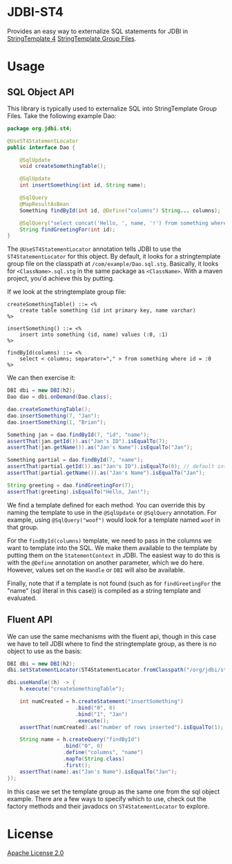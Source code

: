 # JDBI-ST4

Provides an easy way to externalize SQL statements for JDBI in
[StringTemplate 4](https://github.com/antlr/stringtemplate4) [StringTemplate Group Files](https://github.com/antlr/stringtemplate4/blob/master/doc/groups.md).

# Usage


## SQL Object API 

This library is typically used to externalize SQL into StringTemplate Group Files. Take the following example Dao:

```java
package org.jdbi.st4;

@UseST4StatementLocator
public interface Dao {

    @SqlUpdate
    void createSomethingTable();

    @SqlUpdate
    int insertSomething(int id, String name);

    @SqlQuery
    @MapResultAsBean
    Something findById(int id, @Define("columns") String... columns);

    @SqlQuery("select concat('Hello, ', name, '!') from something where id = :0")
    String findGreetingFor(int id);
}
```

The `@UseST4StatementLocator` annotation tells JDBI to use the `ST4StatementLocator` for this object. By default, it
looks for a stringtemplate group file on the classpath at `/com/example/Dao.sql.stg`. Basically, it looks for 
`<ClassName>.sql.stg` in the same package as `<ClassName>`. With a maven project, you'd achieve this by putting.
 
If we look at the stringtemplate group file:

```
createSomethingTable() ::= <%
    create table something (id int primary key, name varchar)
%>

insertSomething() ::= <%
    insert into something (id, name) values (:0, :1)
%>

findById(columns) ::= <%
    select < columns; separator="," > from something where id = :0
%>
```

We can then exercise it:

```java
DBI dbi = new DBI(h2);
Dao dao = dbi.onDemand(Dao.class);

dao.createSomethingTable();
dao.insertSomething(7, "Jan");
dao.insertSomething(1, "Brian");

Something jan = dao.findById(7, "id", "name");
assertThat(jan.getId()).as("Jan's ID").isEqualTo(7);
assertThat(jan.getName()).as("Jan's Name").isEqualTo("Jan");

Something partial = dao.findById(7, "name");
assertThat(partial.getId()).as("Jan's ID").isEqualTo(0); // default int value
assertThat(partial.getName()).as("Jan's Name").isEqualTo("Jan");

String greeting = dao.findGreetingFor(7);
assertThat(greeting).isEqualTo("Hello, Jan!");

```

We find a template defined for each method. You can override this by naming the template to use in the `@SqlUpdate`
or `@SqlQuery` annotation. For example, using `@SqlQuery("woof")` would look for a template named `woof` in that group.

For the `findById(columns)` template, we need to pass in the columns we want to template into the SQL. We make them
available to the template by putting them on the `StatementContext` in JDBI. The easiest way to do this is with the 
`@Define` annotation on another parameter, which we do here. However, values set on the `Handle` or `DBI` will also
be available.

Finally, note that if a template is not found (such as for `findGreetingFor` the "name" (sql literal in this case))
is compiled as a string template and evaluated.

## Fluent API

We can use the same mechanisms with the fluent api, though in this case we have to tell JDBI where to 
find the stringtemplate group, as there is no object to use as the basis:

```java
DBI dbi = new DBI(h2);
dbi.setStatementLocator(ST4StatementLocator.fromClasspath("/org/jdbi/st4/ExampleTest.Dao.sql.stg"));

dbi.useHandle((h) -> {
    h.execute("createSomethingTable");

    int numCreated = h.createStatement("insertSomething")
                      .bind("0", 0)
                      .bind("1", "Jan")
                      .execute();
    assertThat(numCreated).as("number of rows inserted").isEqualTo(1);

    String name = h.createQuery("findById")
                  .bind("0", 0)
                  .define("columns", "name")
                  .mapTo(String.class)
                  .first();
    assertThat(name).as("Jan's Name").isEqualTo("Jan");
});

```

In this case we set the template group as the same one from the sql object example. There are a few ways to specify
which to use, check out the factory methods and their javadocs on `ST4StatementLocator` to explore. 



# License

[Apache License 2.0](LICENSE)
